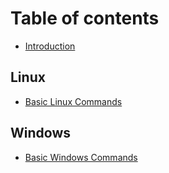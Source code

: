 # Table of contents
* [Introduction](README.md)

## Linux
* [Basic Linux Commands](Linux/README.md)

## Windows
* [Basic Windows Commands](Windows/README.md)